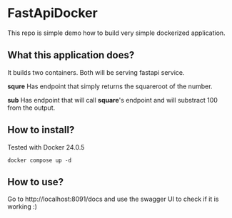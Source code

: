 # FastApiDocker
This repo is simple demo how to build very simple dockerized application.

## What this application does?
It builds two containers. Both will be serving fastapi service.

**squre** Has endpoint that simply returns the squareroot of the number.

**sub** Has endpoint that will call **square**'s endpoint and will substract 100 from the output.

## How to install?
Tested with Docker 24.0.5
```console
docker compose up -d
```

## How to use?
Go to http://localhost:8091/docs and use the swagger UI to check if it is working :)



